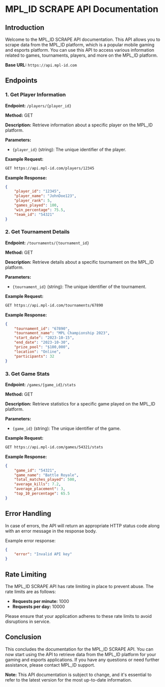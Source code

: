 # MPL_ID SCRAPE API Documentation

## Introduction

Welcome to the MPL_ID SCRAPE API documentation. This API allows you to scrape data from the MPL_ID platform, which is a popular mobile gaming and esports platform. You can use this API to access various information related to games, tournaments, players, and more on the MPL_ID platform.

**Base URL:** `https://api.mpl-id.com`

## Endpoints

### 1. Get Player Information

**Endpoint:** `/players/{player_id}`

**Method:** GET

**Description:** Retrieve information about a specific player on the MPL_ID platform.

**Parameters:**

- `{player_id}` (string): The unique identifier of the player.

**Example Request:**

```markdown
GET https://api.mpl-id.com/players/12345
```

**Example Response:**

```json
{
    "player_id": "12345",
    "player_name": "JohnDoe123",
    "player_rank": 5,
    "games_played": 100,
    "win_percentage": 75.5,
    "team_id": "54321"
}
```

### 2. Get Tournament Details

**Endpoint:** `/tournaments/{tournament_id}`

**Method:** GET

**Description:** Retrieve details about a specific tournament on the MPL_ID platform.

**Parameters:**

- `{tournament_id}` (string): The unique identifier of the tournament.

**Example Request:**

```markdown
GET https://api.mpl-id.com/tournaments/67890
```

**Example Response:**

```json
{
    "tournament_id": "67890",
    "tournament_name": "MPL Championship 2023",
    "start_date": "2023-10-15",
    "end_date": "2023-10-30",
    "prize_pool": "$100,000",
    "location": "Online",
    "participants": 32
}
```

### 3. Get Game Stats

**Endpoint:** `/games/{game_id}/stats`

**Method:** GET

**Description:** Retrieve statistics for a specific game played on the MPL_ID platform.

**Parameters:**

- `{game_id}` (string): The unique identifier of the game.

**Example Request:**

```markdown
GET https://api.mpl-id.com/games/54321/stats
```

**Example Response:**

```json
{
    "game_id": "54321",
    "game_name": "Battle Royale",
    "total_matches_played": 500,
    "average_kills": 7.2,
    "average_placement": 3,
    "top_10_percentage": 65.5
}
```

## Error Handling

In case of errors, the API will return an appropriate HTTP status code along with an error message in the response body.

Example error response:

```json
{
    "error": "Invalid API key"
}
```

## Rate Limiting

The MPL_ID SCRAPE API has rate limiting in place to prevent abuse. The rate limits are as follows:

- **Requests per minute:** 1000
- **Requests per day:** 10000

Please ensure that your application adheres to these rate limits to avoid disruptions in service.

## Conclusion

This concludes the documentation for the MPL_ID SCRAPE API. You can now start using the API to retrieve data from the MPL_ID platform for your gaming and esports applications. If you have any questions or need further assistance, please contact MPL_ID support.

**Note:** This API documentation is subject to change, and it's essential to refer to the latest version for the most up-to-date information.
